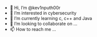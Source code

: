 - 👋 Hi, I’m @kev1nputh00r
- 👀 I’m interested in cybersecurity
- 🌱 I’m currently learning c, c++ and Java
- 💞️ I’m looking to collaborate on ...
- 📫 How to reach me ...

<!---
kev1nputh00r/kev1nputh00r is a ✨ special ✨ repository because its `README.md` (this file) appears on your GitHub profile.
You can click the Preview link to take a look at your changes.
--->
